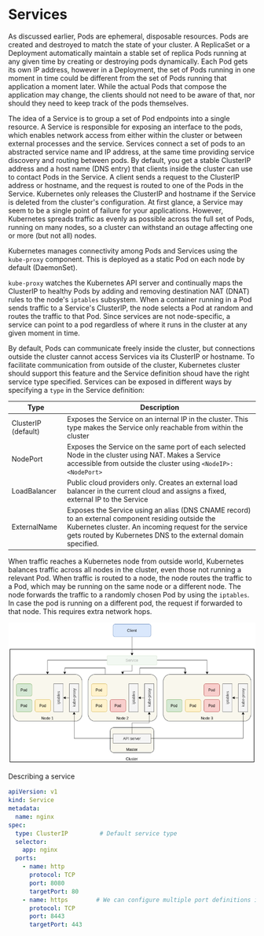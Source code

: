 # Services

As discussed earlier, Pods are ephemeral, disposable resources. Pods are created and destroyed to match the state of your cluster. A ReplicaSet or a Deployment automatically maintain a stable set of replica Pods running at any given time by creating or destroying pods dynamically. Each Pod gets its own IP address, however in a Deployment, the set of Pods running in one moment in time could be different from the set of Pods running that application a moment later. While the actual Pods that compose the application may change, the clients should not need to be aware of that, nor should they need to keep track of the pods themselves.

The idea of a Service is to group a set of Pod endpoints into a single resource. A Service is responsible for exposing an interface to the pods, which enables network access from either within the cluster or between external processes and the service. Services connect a set of pods to an abstracted service name and IP address, at the same time providing service discovery and routing between pods. By default, you get a stable ClusterIP address and a host name (DNS entry) that clients inside the cluster can use to contact Pods in the Service. A client sends a request to the ClusterIP address or hostname, and the request is routed to one of the Pods in the Service. Kubernetes only releases the ClusterIP and hostname if the Service is deleted from the cluster's configuration. At first glance, a Service may seem to be a single point of failure for your applications. However, Kubernetes spreads traffic as evenly as possible across the full set of Pods, running on many nodes, so a cluster can withstand an outage affecting one or more (but not all) nodes.

Kubernetes manages connectivity among Pods and Services using the `kube-proxy` component. This is deployed as a static Pod on each node by default (DaemonSet).

`kube-proxy` watches the Kubernetes API server and continually maps the ClusterIP to healthy Pods by adding and removing destination NAT (DNAT) rules to the node's `iptables` subsystem. When a container running in a Pod sends traffic to a Service's ClusterIP, the node selects a Pod at random and routes the traffic to that Pod. Since services are not node-specific, a service can point to a pod regardless of where it runs in the cluster at any given moment in time.  

By default, Pods can communicate freely inside the cluster, but connections outside the cluster cannot access Services via its ClusterIP or hostname. To facilitate communication from outside of the cluster, Kubernetes cluster should support this feature and the Service definition shoud have the right service type specified. Services can be exposed in different ways by specifying a `type` in the Service definition:

| Type                | Description                                                  |
| ------------------- | ------------------------------------------------------------ |
| ClusterIP (default) | Exposes the Service on an internal IP in the cluster. This type makes the Service only reachable from within the cluster |
| NodePort            | Exposes the Service on the same port of each selected Node in the cluster using NAT. Makes a Service accessible from outside the cluster using `<NodeIP>:<NodePort>` |
| LoadBalancer        | Public cloud providers only. Creates an external load balancer in the current cloud and assigns a fixed, external IP to the Service |
| ExternalName        | Exposes the Service using an alias (DNS CNAME record) to an external component residing outside the Kubernetes cluster. An incoming request for the service gets routed by Kubernetes DNS to the external domain specified. |

When traffic reaches a Kubernetes node from outside world, Kubernetes balances traffic across all nodes in the cluster, even those not running a relevant Pod. When traffic is routed to a node, the node routes the traffic to a Pod, which may be running on the same node or a different node.  The node forwards the traffic to a randomly chosen Pod by using the `iptables`. In case the pod is running on a different pod, the request if forwarded to that node. This requires extra network hops. 

![Networking](../images/networking.png)

Describing a service

```yaml
apiVersion: v1
kind: Service
metadata:
  name: nginx
spec:
  type: ClusterIP         # Default service type 
  selector:
    app: nginx
  ports:
    - name: http
      protocol: TCP
      port: 8080
      targetPort: 80
    - name: https        # We can configure multiple port definitions if we need
      protocol: TCP
      port: 8443
      targetPort: 443
```

